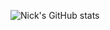 ![Nick's GitHub stats](https://github-readme-stats.vercel.app/api?username=NickyLind&theme=radical_icons=true)
